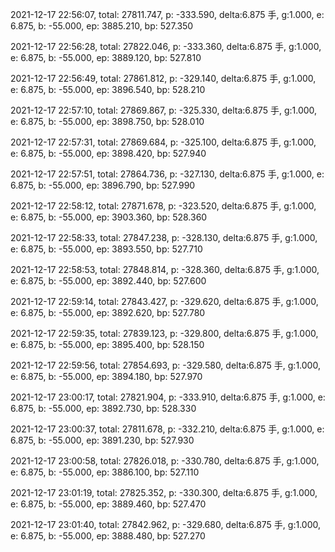 2021-12-17 22:56:07, total: 27811.747, p: -333.590, delta:6.875 手, g:1.000, e: 6.875, b: -55.000, ep: 3885.210, bp: 527.350

2021-12-17 22:56:28, total: 27822.046, p: -333.360, delta:6.875 手, g:1.000, e: 6.875, b: -55.000, ep: 3889.120, bp: 527.810

2021-12-17 22:56:49, total: 27861.812, p: -329.140, delta:6.875 手, g:1.000, e: 6.875, b: -55.000, ep: 3896.540, bp: 528.210

2021-12-17 22:57:10, total: 27869.867, p: -325.330, delta:6.875 手, g:1.000, e: 6.875, b: -55.000, ep: 3898.750, bp: 528.010

2021-12-17 22:57:31, total: 27869.684, p: -325.100, delta:6.875 手, g:1.000, e: 6.875, b: -55.000, ep: 3898.420, bp: 527.940

2021-12-17 22:57:51, total: 27864.736, p: -327.130, delta:6.875 手, g:1.000, e: 6.875, b: -55.000, ep: 3896.790, bp: 527.990

2021-12-17 22:58:12, total: 27871.678, p: -323.520, delta:6.875 手, g:1.000, e: 6.875, b: -55.000, ep: 3903.360, bp: 528.360

2021-12-17 22:58:33, total: 27847.238, p: -328.130, delta:6.875 手, g:1.000, e: 6.875, b: -55.000, ep: 3893.550, bp: 527.710

2021-12-17 22:58:53, total: 27848.814, p: -328.360, delta:6.875 手, g:1.000, e: 6.875, b: -55.000, ep: 3892.440, bp: 527.600

2021-12-17 22:59:14, total: 27843.427, p: -329.620, delta:6.875 手, g:1.000, e: 6.875, b: -55.000, ep: 3892.620, bp: 527.780

2021-12-17 22:59:35, total: 27839.123, p: -329.800, delta:6.875 手, g:1.000, e: 6.875, b: -55.000, ep: 3895.400, bp: 528.150

2021-12-17 22:59:56, total: 27854.693, p: -329.580, delta:6.875 手, g:1.000, e: 6.875, b: -55.000, ep: 3894.180, bp: 527.970

2021-12-17 23:00:17, total: 27821.904, p: -333.910, delta:6.875 手, g:1.000, e: 6.875, b: -55.000, ep: 3892.730, bp: 528.330

2021-12-17 23:00:37, total: 27811.678, p: -332.210, delta:6.875 手, g:1.000, e: 6.875, b: -55.000, ep: 3891.230, bp: 527.930

2021-12-17 23:00:58, total: 27826.018, p: -330.780, delta:6.875 手, g:1.000, e: 6.875, b: -55.000, ep: 3886.100, bp: 527.110

2021-12-17 23:01:19, total: 27825.352, p: -330.300, delta:6.875 手, g:1.000, e: 6.875, b: -55.000, ep: 3889.460, bp: 527.470

2021-12-17 23:01:40, total: 27842.962, p: -329.680, delta:6.875 手, g:1.000, e: 6.875, b: -55.000, ep: 3888.480, bp: 527.270
